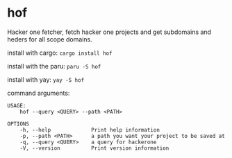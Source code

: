 # hof
Hacker one fetcher, fetch hacker one projects and get subdomains and heders for all scope domains.

install with cargo: `cargo install hof`

install with the paru: `paru -S hof`

install with yay: `yay -S hof`

command arguments:

    USAGE:
        hof --query <QUERY> --path <PATH>

    OPTIONS
        -h, --help             Print help information
        -p, --path <PATH>      a path you want your project to be saved at
        -q, --query <QUERY>    a query for hackerone
        -V, --version          Print version information
